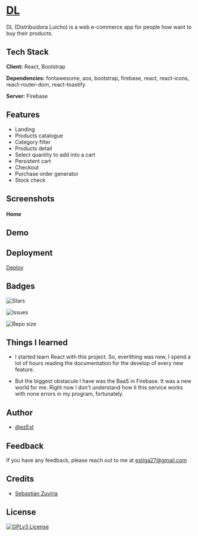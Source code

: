 # [DL](https://github.com/ezEst6/furry-carnival)

DL (Distribuidora Luicho) is a web e-commerce app for people how want to buy their products.

## Tech Stack

**Client:** React, Bootstrap

**Dependencies:** fontawesome, aos, bootstrap, firebase, react, react-icons, react-router-dom, react-toastify

**Server:** Firebase

## Features

- Landing
- Products catalogue
- Category filter
- Products detail
- Select quantity to add into a cart
- Persistent cart
- Checkout
- Purchase order generator
- Stock check

## Screenshots

#### Home

## Demo

## Deployment

[Deploy](https://furry-carnival-cc1po82gt-ezest6.vercel.app/)

## Badges

![Stars](https://img.shields.io/github/stars/ezEst6/furry-carnival?style=social)

![Issues](https://img.shields.io/github/issues-raw/ezEst6/furry-carnival?style=social)

![Repo size](https://img.shields.io/github/repo-size/ezEst6/furry-carnival)

## Things I learned

- I started learn React with this project. So, everithing was new, I spend a lot of hours reading the documentation for the develop of every new feature.

- But the biggest obstacule I have was the BaaS in Firebase. It was a new world for me. Right now I don't understand how it this service works with none errors in my program, fortunately.

## Author

- [@ezEst](https://github.com/ezEst6)

## Feedback

If you have any feedback, please reach out to me at estiga27@gmail.com

## Credits

- [Sebastian Zuviria](https://github.com/sebazio)

## License

[![GPLv3 License](https://img.shields.io/badge/License-GPL%20v3-yellow.svg)](https://opensource.org/licenses/)
